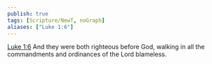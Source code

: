 ```yaml
---
publish: true
tags: [Scripture/NewT, noGraph]
aliases: ["Luke 1:6"]
---
```

[Luke 1:6](https://churchofjesuschrist.org/study/scriptures/nt/luke/1?lang=eng&id=p6#p6) And they were both righteous before God, walking in all the commandments and ordinances of the Lord blameless.
